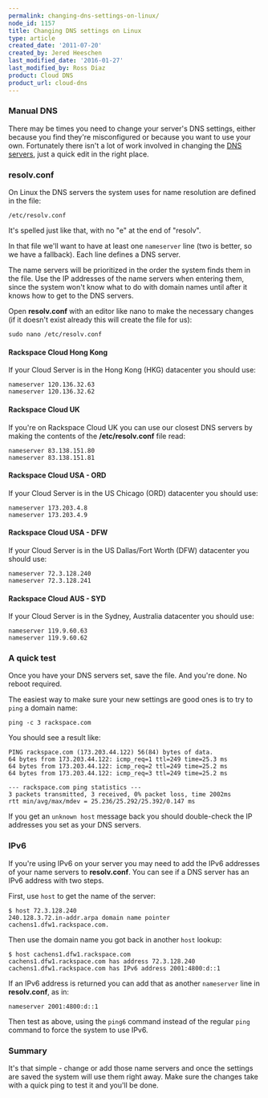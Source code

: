 ```yaml
---
permalink: changing-dns-settings-on-linux/
node_id: 1157
title: Changing DNS settings on Linux
type: article
created_date: '2011-07-20'
created_by: Jered Heeschen
last_modified_date: '2016-01-27'
last_modified_by: Ross Diaz
product: Cloud DNS
product_url: cloud-dns
---
```


### Manual DNS

There may be times you need to change your server's DNS settings, either
because you find they're misconfigured or because you want to use your
own. Fortunately there isn't a lot of work involved in changing the [DNS servers](http://www.rackspace.com/cloud/dns/), just a quick edit in the
right place.

### resolv.conf

On Linux the DNS servers the system uses for name resolution are defined
in the file:

    /etc/resolv.conf

It's spelled just like that, with no "e" at the end of "resolv".

In that file we'll want to have at least one `nameserver` line (two is
better, so we have a fallback). Each line defines a DNS server.

The name servers will be prioritized in the order the system finds them
in the file. Use the IP addresses of the name servers when entering
them, since the system won't know what to do with domain names until
after it knows how to get to the DNS servers.

Open **resolv.conf** with an editor like nano to make the necessary changes
(if it doesn't exist already this will create the file for us):

    sudo nano /etc/resolv.conf

#### Rackspace Cloud Hong Kong

If your Cloud Server is in the Hong Kong (HKG) datacenter you should
use:

    nameserver 120.136.32.63
    nameserver 120.136.32.62

#### Rackspace Cloud UK

If you're on Rackspace Cloud UK you can use our closest DNS servers by
making the contents of the **/etc/resolv.conf** file read:

    nameserver 83.138.151.80
    nameserver 83.138.151.81

#### Rackspace Cloud USA - ORD

If your Cloud Server is in the US Chicago (ORD) datacenter you should
use:

    nameserver 173.203.4.8
    nameserver 173.203.4.9

#### Rackspace Cloud USA - DFW

If your Cloud Server is in the US Dallas/Fort Worth (DFW) datacenter you
should use:

    nameserver 72.3.128.240
    nameserver 72.3.128.241

#### Rackspace Cloud AUS - SYD

If your Cloud Server is in the Sydney, Australia datacenter you should
use:

    nameserver 119.9.60.63
    nameserver 119.9.60.62

### A quick test

Once you have your DNS servers set, save the file. And you're done. No
reboot required.

The easiest way to make sure your new settings are good ones is to try
to `ping` a domain name:

    ping -c 3 rackspace.com

You should see a result like:

    PING rackspace.com (173.203.44.122) 56(84) bytes of data.
    64 bytes from 173.203.44.122: icmp_req=1 ttl=249 time=25.3 ms
    64 bytes from 173.203.44.122: icmp_req=2 ttl=249 time=25.2 ms
    64 bytes from 173.203.44.122: icmp_req=3 ttl=249 time=25.2 ms

    --- rackspace.com ping statistics ---
    3 packets transmitted, 3 received, 0% packet loss, time 2002ms
    rtt min/avg/max/mdev = 25.236/25.292/25.392/0.147 ms

If you get an `unknown host` message back you should double-check the IP
addresses you set as your DNS servers.

### IPv6

If you're using IPv6 on your server you may need to add the IPv6
addresses of your name servers to **resolv.conf**. You can see if a DNS
server has an IPv6 address with two steps.

First, use `host` to get the name of the server:

    $ host 72.3.128.240
    240.128.3.72.in-addr.arpa domain name pointer cachens1.dfw1.rackspace.com.

Then use the domain name you got back in another `host` lookup:

    $ host cachens1.dfw1.rackspace.com
    cachens1.dfw1.rackspace.com has address 72.3.128.240
    cachens1.dfw1.rackspace.com has IPv6 address 2001:4800:d::1

If an IPv6 address is returned you can add that as another `nameserver`
line in **resolv.conf**, as in:

    nameserver 2001:4800:d::1

Then test as above, using the `ping6` command instead of the regular
`ping` command to force the system to use IPv6.

### Summary

It's that simple - change or add those name servers and once the
settings are saved the system will use them right away. Make sure the
changes take with a quick ping to test it and you'll be done.

